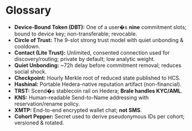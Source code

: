 # Glossary

- **Device-Bound Token (DBT):** One of a user�s **nine** commitment slots; bound to device key; non-transferable; revocable.
- **Circle of Trust:** The 9-slot strong trust model with quiet unbonding & cooldown.
- **Contact (Lite Trust):** Unlimited, consented connection used for discovery/routing; private by default; low analytic weight.
- **Quiet Unbonding:** ~72h delay before commitment removal; reduces social shock.
- **Checkpoint:** Hourly Merkle root of reduced state published to HCS.
- **Hashinal:** Portable Hedera-native reputation artifact (non-financial).
- **TRST:** Scend�s stablecoin rail on Hedera; **Brale handles KYC/AML**.
- **KNS:** Human-readable Send-to-Name addressing with reservation/rename policy.
- **XMTP:** End-to-end encrypted wallet chat; **not SMS**.
- **Cohort Pepper:** Secret used to derive pseudonymous IDs per cohort; versioned & rotated.
